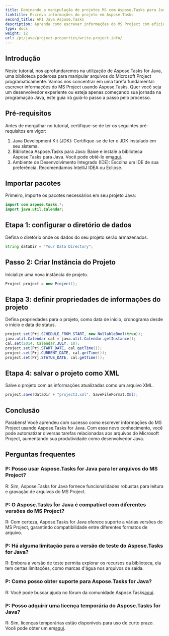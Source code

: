 ```yaml
---
title: Dominando a manipulação de projetos MS com Aspose.Tasks para Java
linktitle: Escreva informações do projeto em Aspose.Tasks
second_title: API Java Aspose.Tasks
description: Aprenda como escrever informações do MS Project com eficiência usando Aspose.Tasks para Java. Guia passo a passo para desenvolvedores Java.
type: docs
weight: 12
url: /pt/java/project-properties/write-project-info/
---
```

## Introdução
Neste tutorial, nos aprofundaremos na utilização de Aspose.Tasks for Java, uma biblioteca poderosa para manipular arquivos do Microsoft Project programaticamente. Vamos nos concentrar em uma tarefa fundamental: escrever informações do MS Project usando Aspose.Tasks. Quer você seja um desenvolvedor experiente ou esteja apenas começando sua jornada na programação Java, este guia irá guiá-lo passo a passo pelo processo.
## Pré-requisitos
Antes de mergulhar no tutorial, certifique-se de ter os seguintes pré-requisitos em vigor:
1. Java Development Kit (JDK): Certifique-se de ter o JDK instalado em seu sistema.
2.  Biblioteca Aspose.Tasks para Java: Baixe e instale a biblioteca Aspose.Tasks para Java. Você pode obtê-lo em[aqui](https://releases.aspose.com/tasks/java/).
3. Ambiente de Desenvolvimento Integrado (IDE): Escolha um IDE de sua preferência. Recomendamos IntelliJ IDEA ou Eclipse.

## Importar pacotes
Primeiro, importe os pacotes necessários em seu projeto Java:
```java
import com.aspose.tasks.*;
import java.util.Calendar;
```

## Etapa 1: configurar o diretório de dados
Defina o diretório onde os dados do seu projeto serão armazenados.
```java
String dataDir = "Your Data Directory";
```
## Passo 2: Criar Instância do Projeto
Inicialize uma nova instância de projeto.
```java
Project project = new Project();
```
## Etapa 3: definir propriedades de informações do projeto
Defina propriedades para o projeto, como data de início, cronograma desde o início e data de status.
```java
project.set(Prj.SCHEDULE_FROM_START, new NullableBool(true));
java.util.Calendar cal = java.util.Calendar.getInstance();
cal.set(2014, Calendar.JULY, 10);
project.set(Prj.START_DATE, cal.getTime());
project.set(Prj.CURRENT_DATE, cal.getTime());
project.set(Prj.STATUS_DATE, cal.getTime());
```
## Etapa 4: salvar o projeto como XML
Salve o projeto com as informações atualizadas como um arquivo XML.
```java
project.save(dataDir + "project3.xml", SaveFileFormat.Xml);
```

## Conclusão
Parabéns! Você aprendeu com sucesso como escrever informações do MS Project usando Aspose.Tasks for Java. Com esse novo conhecimento, você pode automatizar diversas tarefas relacionadas aos arquivos do Microsoft Project, aumentando sua produtividade como desenvolvedor Java.
## Perguntas frequentes
### P: Posso usar Aspose.Tasks for Java para ler arquivos do MS Project?
R: Sim, Aspose.Tasks for Java fornece funcionalidades robustas para leitura e gravação de arquivos do MS Project.
### P: O Aspose.Tasks for Java é compatível com diferentes versões do MS Project?
R: Com certeza, Aspose.Tasks for Java oferece suporte a várias versões do MS Project, garantindo compatibilidade entre diferentes formatos de arquivo.
### P: Há alguma limitação para a versão de teste do Aspose.Tasks for Java?
R: Embora a versão de teste permita explorar os recursos da biblioteca, ela tem certas limitações, como marcas d'água nos arquivos de saída.
### P: Como posso obter suporte para Aspose.Tasks for Java?
 R: Você pode buscar ajuda no fórum da comunidade Aspose.Tasks[aqui](https://forum.aspose.com/c/tasks/15).
### P: Posso adquirir uma licença temporária do Aspose.Tasks for Java?
 R: Sim, licenças temporárias estão disponíveis para uso de curto prazo. Você pode obter um em[aqui](https://purchase.aspose.com/temporary-license/).